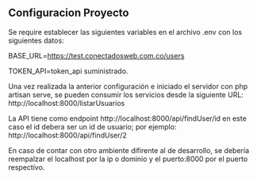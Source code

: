 
## Configuracion Proyecto

Se require establecer las siguientes variables en el archivo .env con los siguientes datos:

BASE_URL=https://test.conectadosweb.com.co/users

TOKEN_API=token_api suministrado.

Una vez realizada la anterior configuración e iniciado el servidor con php artisan serve, se pueden consumir los servicios desde la siguiente URL: http://localhost:8000/listarUsuarios 

La API tiene como endpoint http://localhost:8000/api/findUser/id en este caso el id debera ser un id de usuario; por ejemplo:  http://localhost:8000/api/findUser/2

En caso de contar con otro ambiente difirente al de desarrollo, se debería reempalzar el localhost por la ip o dominio y el puerto:8000 por el puerto respectivo.


